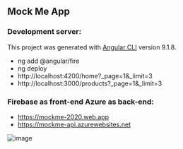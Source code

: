 ## Mock Me App

### Development server:

This project was generated with [Angular CLI](https://github.com/angular/angular-cli) version 9.1.8.

- ng add @angular/fire
- ng deploy
- http://localhost:4200/home?_page=1&_limit=3
- http://localhost:3000/products?_page=1&_limit=3

### Firebase as front-end Azure as back-end: 

- https://mockme-2020.web.app
- https://mockme-api.azurewebsites.net

![image](https://user-images.githubusercontent.com/30820950/85117210-dd254300-b261-11ea-94a5-ee55ff02fd1f.png)
